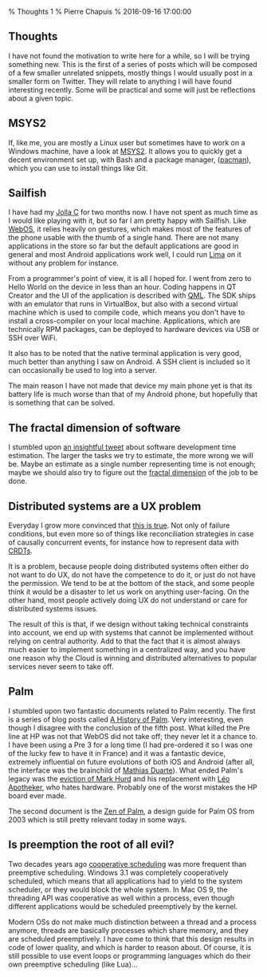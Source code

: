 % Thoughts 1
% Pierre Chapuis
% 2016-09-16 17:00:00

<!--@
  description = "Thoughts on various things: msys2, sailfish, distributed systems, palm."
-->

## Thoughts

I have not found the motivation to write here for a while, so I will be trying
something new. This is the first of a series of posts which will be composed of
a few smaller unrelated snippets, mostly things I would usually post in a
smaller form on Twitter. They will relate to anything I will have found
interesting recently. Some will be practical and some will just be reflections
about a given topic.

## MSYS2

If, like me, you are mostly a Linux user but sometimes have to work on a
Windows machine, have a look at [MSYS2](https://msys2.github.io/). It allows
you to quickly get a decent environment set up, with Bash and a package manager,
([pacman](https://www.archlinux.org/pacman/)), which you can use to install
things like Git.

## Sailfish

I have had my [Jolla C](https://jolla.com/jollac/) for two months now. I have
not spent as much time as I would like playing with it, but so far I am pretty
happy with Sailfish. Like [WebOS](https://en.wikipedia.org/wiki/WebOS), it
relies heavily on gestures, which makes most of the features of the phone
usable with the thumb of a single hand. There are not many applications in
the store so far but the default applications are good in general and most
Android applications work well, I could run [Lima](https://meetlima.com) on it
without any problem for instance.

From a programmer's point of view, it is all I hoped for. I went from zero to
Hello World on the device in less than an hour. Coding happens in QT Creator
and the UI of the application is described with
[QML](https://en.wikipedia.org/wiki/QML). The SDK ships with an emulator that
runs in VirtualBox, but also with a second virtual machine which is used to
compile code, which means you don't have to install a cross-compiler on your
local machine. Applications, which are technically RPM packages, can be deployed
to hardware devices via USB or SSH over WiFi.

It also has to be noted that the native terminal application is very good,
much better than anything I saw on Android. A SSH client is included so it
can occasionally be used to log into a server.

The main reason I have not made that device my main phone yet is that its
battery life is much worse than that of my Android phone, but hopefully that
is something that can be solved.

## The fractal dimension of software

I stumbled upon [an insightful tweet](https://twitter.com/jtolds/status/758716505320075266)
about software development time estimation. The larger the tasks we try to
estimate, the more wrong we will be. Maybe an estimate as a single number
representing time is not enough; maybe we should also try to figure out
the [fractal dimension](https://en.wikipedia.org/wiki/Fractal_dimension)
of the job to be done.

## Distributed systems are a UX problem

Everyday I grow more convinced that
[this is true](http://bravenewgeek.com/distributed-systems-are-a-ux-problem/).
Not only of failure conditions, but even more so of things like reconciliation
strategies in case of causally concurrent events, for instance how to represent data with [CRDTs](https://en.wikipedia.org/wiki/Conflict-free_replicated_data_type).

It is a problem, because people doing distributed systems often either do not
want to do UX, do not have the competence to do it, or just do not have the
permission. We tend to be at the bottom of the stack, and some people think it
would be a disaster to let us work on anything user-facing. On the other hand,
most people actively doing UX do not understand or care for distributed systems
issues.

The result of this is that, if we design without taking technical constraints
into account, we end up with systems that cannot be implemented without relying
on central authority. Add to that the fact that it is almost always much easier
to implement something in a centralized way, and you have one reason why the
Cloud is winning and distributed alternatives to popular services never seem
to take off.

## Palm

I stumbled upon two fantastic documents related to Palm recently. The first
is a series of blog posts called
[A History of Palm](http://lowendmac.com/2016/a-history-of-palm-part-1-before-the-palmpilot/).
Very interesting, even though I disagree with the conclusion of the fifth
post. What killed the Pre line at HP was not that WebOS did not take off; they
never let it a chance to. I have been using a Pre 3 for a long time (I had
pre-ordered it so I was one of the lucky few to have it in France) and it was
a fantastic device, extremely influential on future evolutions of both iOS and
Android (after all, the interface was the brainchild of
[Mathias Duarte](https://en.wikipedia.org/wiki/Mat%C3%ADas_Duarte)). What ended
Palm's legacy was the
[eviction of Mark Hurd](https://en.wikipedia.org/wiki/Mark_Hurd#Resignation)
and his replacement with
[Léo Apotheker](https://en.wikipedia.org/wiki/L%C3%A9o_Apotheker),
who hates hardware. Probably one of the worst mistakes the HP board ever made.

The second document is the
[Zen of Palm](designingmlearning.com/resources/ZenOfPalm.pdf),
a design guide for Palm OS from 2003 which is still pretty relevant today
in some ways.

## Is preemption the root of all evil?

Two decades years ago [cooperative scheduling](https://en.wikipedia.org/wiki/Computer_multitasking#Cooperative_multitasking) was more frequent than
preemptive scheduling. Windows 3.1 was completely cooperatively scheduled,
which means that all applications had to yield to the system scheduler, or
they would block the whole system. In Mac OS 9, the threading API was
cooperative as well within a process, even though different applications would
be scheduled preemptively by the kernel.

Modern OSs do not make much distinction between a thread and a process anymore,
threads are basically processes which share memory, and they are scheduled
preemptively. I have come to think that this design results in code of lower
quality, and which is harder to reason about. Of course, it is still possible
to use event loops or programming languages which do their own preemptive
scheduling (like Lua)...

